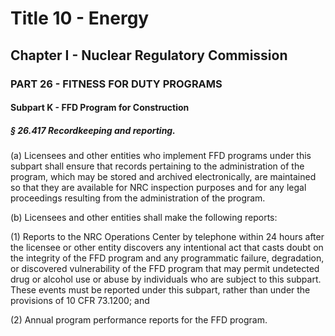 
# Title 10 - Energy
## Chapter I - Nuclear Regulatory Commission
### PART 26 - FITNESS FOR DUTY PROGRAMS
#### Subpart K - FFD Program for Construction
##### § 26.417 Recordkeeping and reporting.

(a) Licensees and other entities who implement FFD programs under this subpart shall ensure that records pertaining to the administration of the program, which may be stored and archived electronically, are maintained so that they are available for NRC inspection purposes and for any legal proceedings resulting from the administration of the program.

(b) Licensees and other entities shall make the following reports:

(1) Reports to the NRC Operations Center by telephone within 24 hours after the licensee or other entity discovers any intentional act that casts doubt on the integrity of the FFD program and any programmatic failure, degradation, or discovered vulnerability of the FFD program that may permit undetected drug or alcohol use or abuse by individuals who are subject to this subpart. These events must be reported under this subpart, rather than under the provisions of 10 CFR 73.1200; and

(2) Annual program performance reports for the FFD program.
